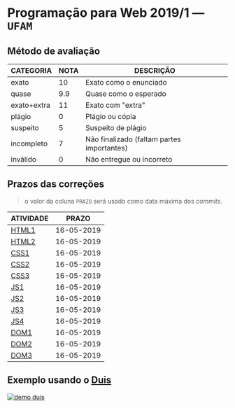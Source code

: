 # Programação para Web 2019/1 &mdash; `UFAM`

## <!-- :metodo --> Método de avaliação

CATEGORIA   | NOTA | DESCRIÇÃO
------------|------|----------
exato       | 10   | Exato como o enunciado
quase       | 9.9  | Quase como o esperado
exato+extra | 11   | Exato com "extra"
plágio      | 0    | Plágio ou cópia
suspeito    | 5    | Suspeito de plágio
incompleto  | 7    | Não finalizado (faltam partes importantes)
inválido    | 0    | Não entregue ou incorreto

## <!-- :prazos --> Prazos das correções
> o valor da coluna `PRAZO` será usado como data máxima dos _commits_.

ATIVIDADE | PRAZO
----------|-------
[HTML1](./exercícios/HTML1.png) | 16-05-2019
[HTML2](./exercícios/HTML2.png) | 16-05-2019
[CSS1](./exercícios/CSS1.png)   | 16-05-2019
[CSS2](./exercícios/CSS2.png)   | 16-05-2019
[CSS3](./exercícios/CSS3.png)   | 16-05-2019
[JS1](./exercícios/JS1.png)     | 16-05-2019
[JS2](./exercícios/JS2.png)     | 16-05-2019
[JS3](./exercícios/JS3.png)     | 16-05-2019
[JS4](./exercícios/JS4.png)     | 16-05-2019
[DOM1](./exercícios/DOM1.png)   | 16-05-2019
[DOM2](./exercícios/DOM2.png)   | 16-05-2019
[DOM3](./exercícios/DOM3.png)   | 16-05-2019

## Exemplo usando o [Duis](https://github.com/micalevisk/duis)

[![demo duis](https://asciinema.org/a/YiRrGMGAgkyJUaExW74oL6pxo.svg)](https://asciinema.org/a/YiRrGMGAgkyJUaExW74oL6pxo)
